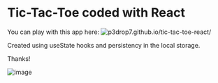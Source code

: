 # Tic-Tac-Toe coded with React

You can play with this app here: ![p3drop7.github.io/tic-tac-toe-react/](p3drop7.github.io/tic-tac-toe-react/)

Created using useState hooks and persistency in the local storage.

Thanks!

![image](https://github.com/p3drop7/tic-tac-toe-react/assets/78917334/0679b730-477b-4802-8f14-b43b57247f88)

